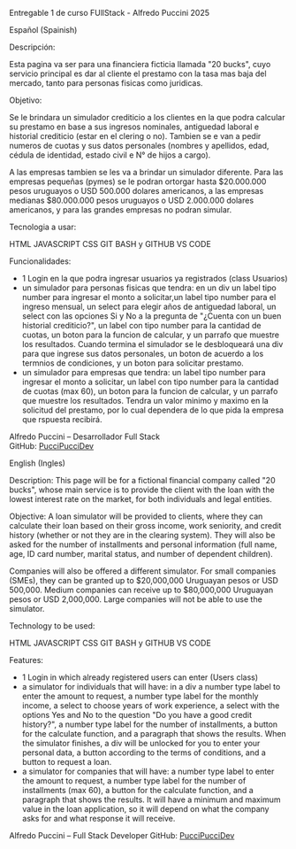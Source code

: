 Entregable 1 de curso FUllStack - Alfredo Puccini 2025

Español (Spainish)

Descripción:

Esta pagina va ser para una financiera ficticia llamada "20 bucks", cuyo servicio principal es dar al cliente el prestamo con la tasa mas baja del mercado, tanto para personas fisicas como juridicas.

Objetivo:

Se le brindara un simulador crediticio a los clientes en la que podra calcular su prestamo en base a sus ingresos nominales, antiguedad laboral e historial crediticio (estar en el clering o no). Tambien se e van a pedir numeros de cuotas y sus datos personales (nombres y apellidos, edad, cédula de identidad, estado civil e N° de hijos a cargo).

A las empresas tambien se les va a brindar un simulador diferente. Para las empresas pequeñas (pymes) se le podran ortorgar hasta $20.000.000 pesos uruguayos o USD 500.000 dolares americanos, a las empresas medianas $80.000.000 pesos uruguayos o USD 2.000.000 dolares americanos, y para las grandes empresas no podran simular.

Tecnologia a usar:

HTML
JAVASCRIPT
CSS
GIT BASH y GITHUB
VS CODE

Funcionalidades:

- 1 Login en la que podra ingresar usuarios ya registrados (class Usuarios)
- un simulador para personas fisicas que tendra: en un div un label tipo number para ingresar el monto a solicitar,un label tipo number para el ingreso mensual, un select para elegir años de antiguedad laboral, un select con las opciones Si y No a la pregunta de "¿Cuenta con un buen historial crediticio?", un label con tipo number para la cantidad de cuotas, un boton para la funcion de calcular, y un parrafo que muestre los resultados.
Cuando termina el simulador se le desbloqueará una div para que ingrese sus datos personales, un boton de acuerdo a los termnios de condiciones, y un boton para solicitar prestamo.
- un simulador para empresas que tendra: un label tipo number para ingresar el monto a solicitar, un label con tipo number para la cantidad de cuotas (max 60), un boton para la funcion de calcular, y un parrafo que muestre los resultados. Tendra un valor minimo y maximo en la solicitud del prestamo, por lo cual dependera de lo que pida la empresa que rspuesta recibirá.


Alfredo Puccini – Desarrollador Full Stack  
GitHub: [PucciPucciDev](https://github.com/PucciPucciDev)


English (Ingles)

Description:
This page will be for a fictional financial company called "20 bucks", whose main service is to provide the client with the loan with the lowest interest rate on the market, for both individuals and legal entities.

Objective:
A loan simulator will be provided to clients, where they can calculate their loan based on their gross income, work seniority, and credit history (whether or not they are in the clearing system). They will also be asked for the number of installments and personal information (full name, age, ID card number, marital status, and number of dependent children).

Companies will also be offered a different simulator. For small companies (SMEs), they can be granted up to $20,000,000 Uruguayan pesos or USD 500,000. Medium companies can receive up to $80,000,000 Uruguayan pesos or USD 2,000,000. Large companies will not be able to use the simulator.

Technology to be used:

HTML
JAVASCRIPT
CSS
GIT BASH y GITHUB
VS CODE

Features:

- 1 Login in which already registered users can enter (Users class)
- a simulator for individuals that will have: in a div a number type label to enter the amount to request, a number type label for the monthly income, a select to choose years of work experience, a select with the options Yes and No to the question "Do you have a good credit history?", a number type label for the number of installments, a button for the calculate function, and a paragraph that shows the results.
When the simulator finishes, a div will be unlocked for you to enter your personal data, a button according to the terms of conditions, and a button to request a loan.
- a simulator for companies that will have: a number type label to enter the amount to request, a number type label for the number of installments (max 60), a button for the calculate function, and a paragraph that shows the results. It will have a minimum and maximum value in the loan application, so it will depend on what the company asks for and what response it will receive.

Alfredo Puccini – Full Stack Developer
GitHub: [PucciPucciDev](https://github.com/PucciPucciDev)